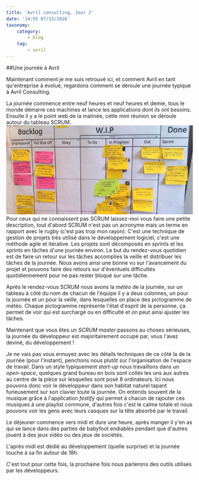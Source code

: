 ```yaml
---
title: 'Avril consulting, Jour 2'
date: '14:55 07/15/2016'
taxonomy:
    category:
        - blog
    tag:
        - avril
---
```


##Une journée à Avril 
 
Maintenant comment je me suis retrouvé ici, et comment Avril en tant qu'entreprise à évolué, regardons comment se déroule une journée typique à Avril Consulting. 
 
La journée commence entre neuf heures et neuf heures et demie, tous le monde démarre ces machines et lance les applications dont ils ont besoins. 
Ensuite il y a le point web de la matinée, cette mini réunion se déroule autour du tableau SCRUM. 
![](scrumboard.jpg)
Pour ceux qui ne connaissent pas SCRUM laissez-moi vous faire une petite description, tout d'abord SCRUM n'est pas un acronyme mais un terme en rapport avec le rugby (c'est pas trop mon rayon). 
C'est une technique de gestion de projets très utilisé dans le développement logiciel, c'est une méthode agile et itérative. 
Les projets sont décomposés en sprints et les sprints en tâches d'une journée environ. 
Le but du rendez-vous quotidien est de faire un retour sur les tâches accomplies la veille et distribuer les tâches de la journée. 
Nous avons ainsi une bonne vu sur l'avancement du projet et pouvons faire des retours sur d'éventuels difficultés quotidiennement pour ne pas rester bloqué sur une tâche. 
 
Après le rendez-vous SCRUM nous avons la *météo* de la journée, sur un tableau à côté du nom de chacun de l'équipe il y a deux colonnes, un pour la journée et un pour la veille, dans lesquelles on place des pictogramme de météo. 
Chaque pictogramme représente l'état d'esprit de la personne, ça permet de voir qui est surchargé ou en difficulté et on peut ainsi ajuster les tâches. 
 
Maintenant que vous êtes un *SCRUM master* passons au choses sérieuses, la journée du développeur est majoritairement occupé par, vous l'avez deviné, du développement ! 
 
Je ne vais pas vous ennuyez avec les détails techniques de ce côté la de la journée (pour l'instant), penchons nous plutôt sur l'organisation de l'espace de travail. 
Dans un style typiquement *start-up* nous travaillons dans un *open-space*, quelques grand bureau en bois sont collés les uns aux autres au centre de la pièce sur lesquelles sont posé 8 ordinateurs. 
Ici nous pouvons donc voir le développeur dans son habitat naturel tapant furieusement sur son clavier toute la journée. 
On entends souvent de la musique grâce à l'application *festify* qui permet à chacun de rajouter ces musiques à une playlist commune, d'autres fois c'est le calme totale et nous pouvons voir les gens avec leurs casques sur la tête absorbé par le travail. 
 
Le déjeuner commence vers midi et dure une heure, après manger il y'en as qui se lance dans des parties de babyfoot endiablés pendant que d'autres jouent à des jeux vidéo ou des jeux de sociétés. 
 
L'après midi est dédié au développement (quelle surprise) et la journée touche à sa fin autour de 18h. 

C'est tout pour cette fois, la prochaine fois nous parlerons des outils utilisés par les développeurs. 